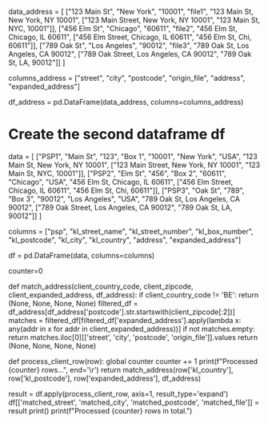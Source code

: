 data_address = [
    ["123 Main St", "New York", "10001", "file1", "123 Main St, New York, NY 10001", ["123 Main Street, New York, NY 10001", "123 Main St, NYC, 10001"]],
    ["456 Elm St", "Chicago", "60611", "file2", "456 Elm St, Chicago, IL 60611", ["456 Elm Street, Chicago, IL 60611", "456 Elm St, Chi, 60611"]],
    ["789 Oak St", "Los Angeles", "90012", "file3", "789 Oak St, Los Angeles, CA 90012", ["789 Oak Street, Los Angeles, CA 90012", "789 Oak St, LA, 90012"]]
]


columns_address = ["street", "city", "postcode", "origin_file", "address", "expanded_address"]


df_address = pd.DataFrame(data_address, columns=columns_address)


# Create the second dataframe df
data = [
    ["PSP1", "Main St", "123", "Box 1", "10001", "New York", "USA", "123 Main St, New York, NY 10001", ["123 Main Street, New York, NY 10001", "123 Main St, NYC, 10001"]],
    ["PSP2", "Elm St", "456", "Box 2", "60611", "Chicago", "USA", "456 Elm St, Chicago, IL 60611", ["456 Elm Street, Chicago, IL 60611", "456 Elm St, Chi, 60611"]],
    ["PSP3", "Oak St", "789", "Box 3", "90012", "Los Angeles", "USA", "789 Oak St, Los Angeles, CA 90012", ["789 Oak Street, Los Angeles, CA 90012", "789 Oak St, LA, 90012"]]
]


columns = ["psp", "kl_street_name", "kl_street_number", "kl_box_number", "kl_postcode", "kl_city", "kl_country", "address", "expanded_address"]

df = pd.DataFrame(data, columns=columns)


counter=0

def match_address(client_country_code, client_zipcode, client_expanded_address, df_address):
    if client_country_code != 'BE':
        return (None, None, None, None)
    filtered_df = df_address[df_address['postcode'].str.startswith(client_zipcode[:2])]
    matches = filtered_df[filtered_df['expanded_address'].apply(lambda x: any(addr in x for addr in client_expanded_address))]
    if not matches.empty:
        return matches.iloc[0][['street', 'city', 'postcode', 'origin_file']].values
    return (None, None, None, None)

def process_client_row(row):
    global counter
    counter += 1
    print(f"Processed {counter} rows...", end='\r')
    return match_address(row['kl_country'], row['kl_postcode'], row['expanded_address'], df_address)

result = df.apply(process_client_row, axis=1, result_type='expand')
df[['matched_street', 'matched_city', 'matched_postcode', 'matched_file']] = result
print()
print(f"Processed {counter} rows in total.")
